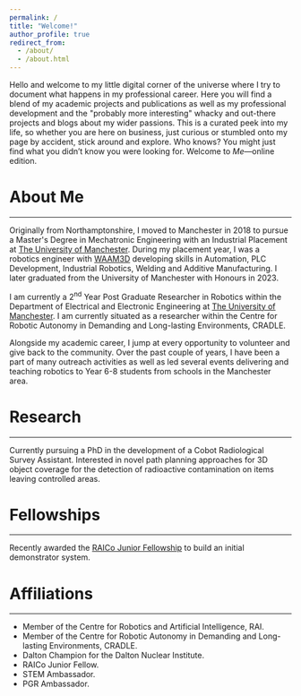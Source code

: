 ```yaml
---
permalink: /
title: "Welcome!"
author_profile: true
redirect_from: 
  - /about/
  - /about.html
---
```


Hello and welcome to my little digital corner of the universe where I try to document what happens in my professional career. Here you will find a blend of my academic projects and publications as well as my professional development and the "probably more interesting" whacky and out-there projects and blogs about my wider passions. This is a curated peek into my life, so whether you are here on business, just curious or stumbled onto my page by accident, stick around and explore. Who knows? You might just find what you didn’t know you were looking for. Welcome to *Me*—online edition.


About Me
======
------

Originally from Northamptonshire, I moved to Manchester in 2018 to pursue a Master's Degree in Mechatronic Engineering with an Industrial Placement at [The University of Manchester](https://www.manchester.ac.uk). During my placement year, I was a robotics engineer with [WAAM3D](https://www.waam3d.com) developing skills in Automation, PLC Development, Industrial Robotics, Welding and Additive Manufacturing. I later graduated from the University of Manchester with Honours in 2023.


I am currently a 2<sup>nd</sup> Year Post Graduate Researcher in Robotics within the Department of Electrical and Electronic Engineering at [The University of Manchester](https://www.manchester.ac.uk). I am currently situated as a researcher within the Centre for Robotic Autonomy in Demanding and Long-lasting Environments, CRADLE. 

Alongside my academic career, I jump at every opportunity to volunteer and give back to the community. Over the past couple of years, I have been a part of many outreach activities as well as led several events delivering and teaching robotics to Year 6-8 students from schools in the Manchester area.


Research
======
------
Currently pursuing a PhD in the development of a Cobot Radiological Survey Assistant. Interested in novel path planning approaches for 3D object coverage for the detection of radioactive contamination on items leaving controlled areas.  

Fellowships
======
------
Recently awarded the [RAICo Junior Fellowship](https://raico.org/academia/fellowships/) to build an initial demonstrator system.

Affiliations
======
------
- Member of the Centre for Robotics and Artificial Intelligence, RAI.
- Member of the Centre for Robotic Autonomy in Demanding and Long-lasting Environments, CRADLE.
- Dalton Champion for the Dalton Nuclear Institute.
- RAICo Junior Fellow.
- STEM Ambassador.
- PGR Ambassador.




